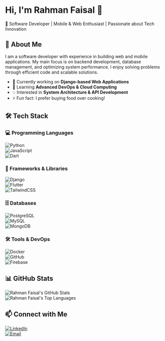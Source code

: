 # Hi, I'm Rahman Faisal 👋

🚀 Software Developer | Mobile & Web Enthusiast | Passionate about Tech Innovation  

## 🔹 About Me  
I am a software developer with experience in building web and mobile applications. My main focus is on backend development, database management, and optimizing system performance. I enjoy solving problems through efficient code and scalable solutions.  

- 🔭 Currently working on **Django-based Web Applications**
- 🌱 Learning **Advanced DevOps & Cloud Computing**
- 💡 Interested in **System Architecture & API Development**
- ⚡ Fun fact: I prefer buying food over cooking!  

## 🛠 Tech Stack  
### 💻 Programming Languages  
![Python](https://img.shields.io/badge/Python-3776AB?style=for-the-badge&logo=python&logoColor=white)  
![JavaScript](https://img.shields.io/badge/JavaScript-F7DF1E?style=for-the-badge&logo=javascript&logoColor=black)  
![Dart](https://img.shields.io/badge/Dart-0175C2?style=for-the-badge&logo=dart&logoColor=white)  

### 🚀 Frameworks & Libraries  
![Django](https://img.shields.io/badge/Django-092E20?style=for-the-badge&logo=django&logoColor=white)  
![Flutter](https://img.shields.io/badge/Flutter-02569B?style=for-the-badge&logo=flutter&logoColor=white)  
![TailwindCSS](https://img.shields.io/badge/Tailwind_CSS-38B2AC?style=for-the-badge&logo=tailwind-css&logoColor=white)  

### 🗄 Databases  
![PostgreSQL](https://img.shields.io/badge/PostgreSQL-336791?style=for-the-badge&logo=postgresql&logoColor=white)  
![MySQL](https://img.shields.io/badge/MySQL-4479A1?style=for-the-badge&logo=mysql&logoColor=white)  
![MongoDB](https://img.shields.io/badge/MongoDB-4EA94B?style=for-the-badge&logo=mongodb&logoColor=white)  

### 🛠 Tools & DevOps  
![Docker](https://img.shields.io/badge/Docker-2496ED?style=for-the-badge&logo=docker&logoColor=white)  
![GitHub](https://img.shields.io/badge/GitHub-181717?style=for-the-badge&logo=github&logoColor=white)  
![Firebase](https://img.shields.io/badge/Firebase-FFCA28?style=for-the-badge&logo=firebase&logoColor=black)  

## 📊 GitHub Stats  
![Rahman Faisal's GitHub Stats](https://github-readme-stats.vercel.app/api?username=rahmanfaisal&show_icons=true&theme=dark)  
![Rahman Faisal's Top Languages](https://github-readme-stats.vercel.app/api/top-langs/?username=rahmanfaisal&layout=compact&theme=dark)  

## 📫 Connect with Me  
[![LinkedIn](https://img.shields.io/badge/LinkedIn-0077B5?style=for-the-badge&logo=linkedin&logoColor=white)](https://linkedin.com/in/rahmanfaisal)  
[![Email](https://img.shields.io/badge/Email-D14836?style=for-the-badge&logo=gmail&logoColor=white)](mailto:rahmanfaisal@example.com)  
